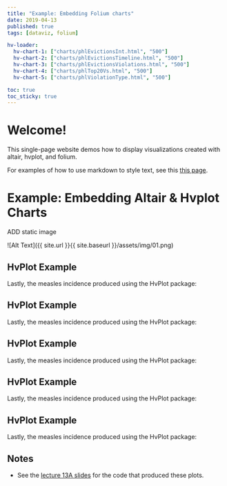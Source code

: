 ```yaml
---
title: "Example: Embedding Folium charts"
date: 2019-04-13
published: true
tags: [dataviz, folium]

hv-loader:
  hv-chart-1: ["charts/phlEvictionsInt.html", "500"]
  hv-chart-2: ["charts/phlEvictionsTimeline.html", "500"]
  hv-chart-3: ["charts/phlEvictionsViolations.html", "500"]
  hv-chart-4: ["charts/phlTop20Vs.html", "500"]
  hv-chart-5: ["charts/phlViolationType.html", "500"]

toc: true
toc_sticky: true
---
```



# Welcome!

This single-page website demos how to display visualizations created with altair, hvplot, and folium.

For examples of how to use markdown to style text, see this [this page](./another-page.html).

# Example: Embedding Altair & Hvplot Charts

ADD static image

![Alt Text]({{ site.url }}{{ site.baseurl }}/assets/img/01.png)


## HvPlot Example

Lastly, the measles incidence produced using the HvPlot package:

<div id="hv-chart-1"></div>


## HvPlot Example

Lastly, the measles incidence produced using the HvPlot package:

<div id="hv-chart-2"></div>


## HvPlot Example

Lastly, the measles incidence produced using the HvPlot package:

<div id="hv-chart-3"></div>


## HvPlot Example

Lastly, the measles incidence produced using the HvPlot package:

<div id="hv-chart-4"></div>


## HvPlot Example

Lastly, the measles incidence produced using the HvPlot package:

<div id="hv-chart-5"></div>


## Notes

- See the [lecture 13A slides](https://musa-550-fall-2021.github.io/slideslecture-13A.html) for the code that produced these plots.
